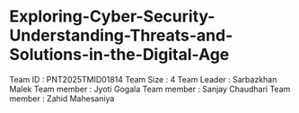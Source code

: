 # Exploring-Cyber-Security-Understanding-Threats-and-Solutions-in-the-Digital-Age

Team ID : PNT2025TMID01814
Team Size : 4
Team Leader : Sarbazkhan Malek
Team member : Jyoti Gogala
Team member : Sanjay Chaudhari
Team member : Zahid Mahesaniya
